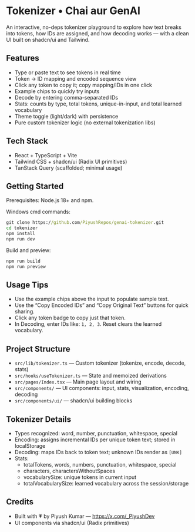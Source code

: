 # Tokenizer • Chai aur GenAI

An interactive, no-deps tokenizer playground to explore how text breaks into tokens, how IDs are assigned, and how decoding works — with a clean UI built on shadcn/ui and Tailwind.

## Features

- Type or paste text to see tokens in real time
- Token → ID mapping and encoded sequence view
- Click any token to copy it; copy mapping/IDs in one click
- Example chips to quickly try inputs
- Decode by entering comma-separated IDs
- Stats: counts by type, total tokens, unique-in-input, and total learned vocabulary
- Theme toggle (light/dark) with persistence
- Pure custom tokenizer logic (no external tokenization libs)

## Tech Stack

- React + TypeScript + Vite
- Tailwind CSS + shadcn/ui (Radix UI primitives)
- TanStack Query (scaffolded; minimal usage)

## Getting Started

Prerequisites: Node.js 18+ and npm.

Windows cmd commands:

```cmd
git clone https://github.com/PiyushRepos/genai-tokenizer.git
cd tokenizer
npm install
npm run dev
```

Build and preview:

```cmd
npm run build
npm run preview
```

## Usage Tips

- Use the example chips above the input to populate sample text.
- Use the “Copy Encoded IDs” and “Copy Original Text” buttons for quick sharing.
- Click any token badge to copy just that token.
- In Decoding, enter IDs like: `1, 2, 3`. Reset clears the learned vocabulary.

## Project Structure

- `src/lib/tokenizer.ts` — Custom tokenizer (tokenize, encode, decode, stats)
- `src/hooks/useTokenizer.ts` — State and memoized derivations
- `src/pages/Index.tsx` — Main page layout and wiring
- `src/components/` — UI components: input, stats, visualization, encoding, decoding
- `src/components/ui/` — shadcn/ui building blocks

## Tokenizer Details

- Types recognized: word, number, punctuation, whitespace, special
- Encoding: assigns incremental IDs per unique token text; stored in localStorage
- Decoding: maps IDs back to token text; unknown IDs render as `[UNK]`
- Stats:
	- totalTokens, words, numbers, punctuation, whitespace, special
	- characters, charactersWithoutSpaces
	- vocabularySize: unique tokens in current input
	- totalVocabularySize: learned vocabulary across the session/storage

## Credits

- Built with 💗 by Piyush Kumar — https://x.com/_PiyushDev
- UI components via shadcn/ui (Radix primitives)

